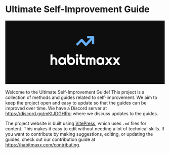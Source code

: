 # Ultimate Self-Improvement Guide

![Habitmaxx Banner](/banner.png)

Welcome to the Ultimate Self-Improvement Guide! This project is a collection of methods and guides related to self-improvement. We aim to keep the project open and easy to update so that the guides can be improved over time. We have a Discord server at https://discord.gg/mKtJDGHRpj where we discuss updates to the guides.

The project website is built using [VitePress](https://vitepress.dev/), which uses `.md` files for content. This makes it easy to edit without needing a lot of technical skills. If you want to contribute by making suggestions, editing, or updating the guides, check out our contribution guide at https://habitmaxx.com/contributing.

